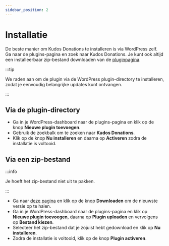 ```yaml
---
sidebar_position: 2
---
```


# Installatie

De beste manier om Kudos Donations te installeren is via WordPress zelf. Ga naar de plugins-pagina en zoek naar Kudos Donations. Je kunt ook altijd een installeerbaar zip-bestand downloaden van de [pluginpagina](https://wordpress.org/plugins/kudos-donations/).

:::tip

We raden aan om de plugin via de WordPress plugin-directory te installeren, zodat je eenvoudig belangrijke updates kunt ontvangen.

:::

## Via de plugin-directory
- Ga in je WordPress-dashboard naar de plugins-pagina en klik op de knop **Nieuwe plugin toevoegen**.
- Gebruik de zoekbalk om te zoeken naar **Kudos Donations**.
- Klik op de knop **Nu installeren** en daarna op **Activeren** zodra de installatie is voltooid.

## Via een zip-bestand

:::info

Je hoeft het zip-bestand niet uit te pakken.

:::

- Ga naar [deze pagina](https://wordpress.org/plugins/kudos-donations/) en klik op de knop **Downloaden** om de nieuwste versie op te halen.
- Ga in je WordPress-dashboard naar de plugins-pagina en klik op **Nieuwe plugin toevoegen**, daarna op **Plugin uploaden** en vervolgens op **Bestand kiezen**.
- Selecteer het zip-bestand dat je zojuist hebt gedownload en klik op **Nu installeren**.
- Zodra de installatie is voltooid, klik op de knop **Plugin activeren**.
